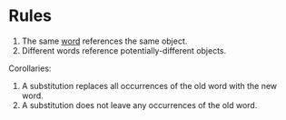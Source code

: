 # Rules

1. The same [word](./Definitions.md#word) references the same object.
2. Different words reference potentially-different objects.

Corollaries:

1. A substitution replaces all occurrences of the old word with the new word.
2. A substitution does not leave any occurrences of the old word. 
